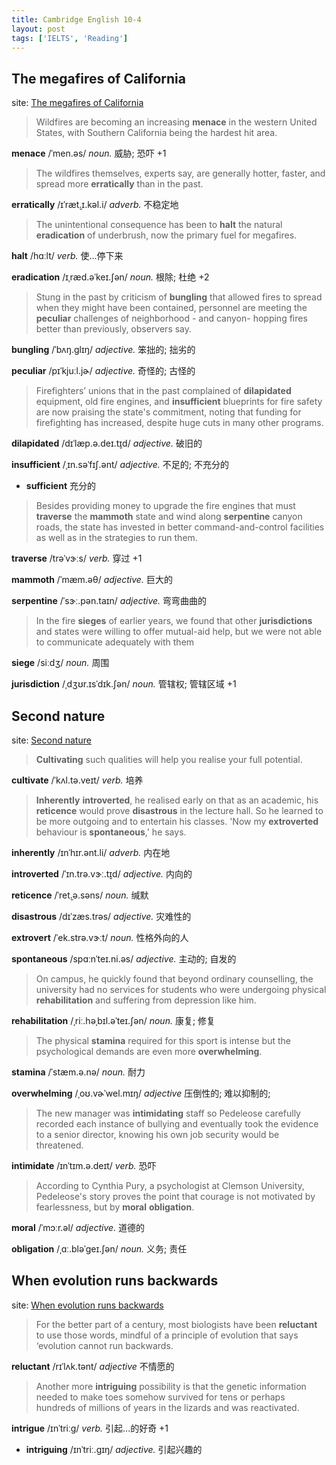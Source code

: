 ```yaml
---
title: Cambridge English 10-4
layout: post
tags: ['IELTS', 'Reading']
---
```


## The megafires of California

site: [The megafires of California](https://mini-ielts.com/460/reading/the-megafires-of-california)

> Wildfires are becoming an increasing **menace** in the western United States, with Southern California being the hardest hit area.

**menace** /ˈmen.əs/ *noun.* 威胁; 恐吓 +1

> The wildfires themselves, experts say, are generally hotter, faster, and spread more **erratically** than in the past.

**erratically** /ɪˈræt̬.ɪ.kəl.i/ *adverb.* 不稳定地

> The unintentional consequence has been to **halt** the natural **eradication** of underbrush, now the primary fuel for megafires.

**halt** /hɑːlt/ *verb.* 使...停下来

**eradication** /ɪˌræd.əˈkeɪ.ʃən/ *noun.* 根除; 杜绝 +2

> Stung in the past by criticism of **bungling** that allowed fires to spread when they might have been contained, personnel are meeting the **peculiar** challenges of neighborhood - and canyon- hopping fires better than previously, observers say.

**bungling** /ˈbʌŋ.ɡlɪŋ/ *adjective.* 笨拙的; 拙劣的

**peculiar** /pɪˈkjuːl.jɚ/ *adjective.* 奇怪的; 古怪的

> Firefighters’ unions that in the past complained of **dilapidated** equipment, old fire engines, and **insufficient** blueprints for fire safety are now praising the state's commitment, noting that funding for firefighting has increased, despite huge cuts in many other programs.

**dilapidated** /dɪˈlæp.ə.deɪ.t̬ɪd/ *adjective.* 破旧的

**insufficient** /ˌɪn.səˈfɪʃ.ənt/ *adjective.* 不足的; 不充分的

- **sufficient** 充分的

> Besides providing money to upgrade the fire engines that must **traverse** the **mammoth** state and wind along **serpentine** canyon roads, the state has invested in better command-and-control facilities as well as in the strategies to run them.

**traverse** /trəˈvɝːs/ *verb.* 穿过 +1

**mammoth** /ˈmæm.əθ/ *adjective.* 巨大的

**serpentine** /ˈsɝː.pən.taɪn/ *adjective.* 弯弯曲曲的

> In the fire **sieges** of earlier years, we found that other **jurisdictions** and states were willing to offer mutual-aid help, but we were not able to communicate adequately with them

**siege** /siːdʒ/ *noun.* 周围

**jurisdiction** /ˌdʒʊr.ɪsˈdɪk.ʃən/ *noun.* 管辖权; 管辖区域 +1

## Second nature

site: [Second nature](https://mini-ielts.com/461/reading/second-nature)

> **Cultivating** such qualities will help you realise your full potential.

**cultivate** /ˈkʌl.tə.veɪt/ *verb.* 培养

> **Inherently** **introverted**, he realised early on that as an academic, his **reticence** would prove **disastrous** in the lecture hall. So he learned to be more outgoing and to entertain his classes. 'Now my **extroverted** behaviour is **spontaneous**,' he says.

**inherently** /ɪnˈhɪr.ənt.li/ *adverb.* 内在地

**introverted** /ˈɪn.trə.vɝː.t̬ɪd/ *adjective.* 内向的

**reticence** /ˈret̬.ə.səns/ *noun.* 缄默

**disastrous** /dɪˈzæs.trəs/ *adjective.* 灾难性的

**extrovert** /ˈek.strə.vɝːt/ *noun.* 性格外向的人

**spontaneous** /spɑːnˈteɪ.ni.əs/ *adjective.* 主动的; 自发的

> On campus, he quickly found that beyond ordinary counselling, the university had no services for students who were undergoing physical **rehabilitation** and suffering from depression like him.

**rehabilitation** /ˌriː.həˌbɪl.əˈteɪ.ʃən/ *noun.* 康复; 修复

> The physical **stamina** required for this sport is intense but the psychological demands are even more **overwhelming**.

**stamina** /ˈstæm.ə.nə/ *noun.* 耐力

**overwhelming** /ˌoʊ.vɚˈwel.mɪŋ/ *adjective* 压倒性的; 难以抑制的;

> The new manager was **intimidating** staff so Pedeleose carefully recorded each instance of bullying and eventually took the evidence to a senior director, knowing his own job security would be threatened.

**intimidate** /ɪnˈtɪm.ə.deɪt/ *verb.* 恐吓

> According to Cynthia Pury, a psychologist at Clemson University, Pedeleose's story proves the point that courage is not motivated by fearlessness, but by **moral** **obligation**.

**moral** /ˈmɔːr.əl/ *adjective.* 道德的

**obligation** /ˌɑː.bləˈɡeɪ.ʃən/ *noun.* 义务; 责任

## When evolution runs backwards

site: [When evolution runs backwards](https://mini-ielts.com/462/reading/when-evolution-runs-backwards)

> For the better part of a century, most biologists have been **reluctant** to use those words, mindful of a principle of evolution that says ‘evolution cannot run backwards.

**reluctant** /rɪˈlʌk.tənt/ *adjective* 不情愿的

> Another more **intriguing** possibility is that the genetic information needed to make toes somehow survived for tens or perhaps hundreds of millions of years in the lizards and was reactivated.

**intrigue** /ɪnˈtriːɡ/ *verb.* 引起...的好奇 +1

- **intriguing** /ɪnˈtriː.ɡɪŋ/ *adjective.* 引起兴趣的

